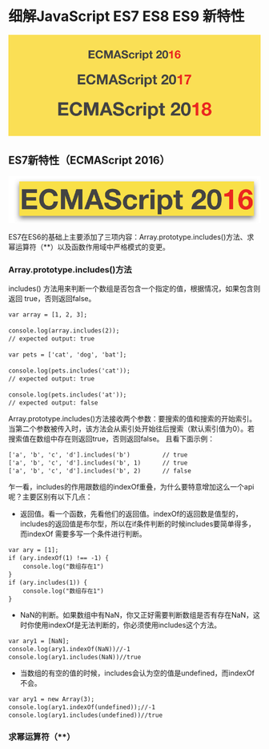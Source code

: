# 细解JavaScript ES7 ES8 ES9 新特性

![Alt text](/img/es_16_17_18.png)

## ES7新特性（ECMAScript 2016）

![Alt text](/img/es2016.png)

ES7在ES6的基础上主要添加了三项内容：Array.prototype.includes()方法、求幂运算符（**）以及函数作用域中严格模式的变更。

###  Array.prototype.includes()方法

includes() 方法用来判断一个数组是否包含一个指定的值，根据情况，如果包含则返回 true，否则返回false。

```
var array = [1, 2, 3];

console.log(array.includes(2));
// expected output: true

var pets = ['cat', 'dog', 'bat'];

console.log(pets.includes('cat'));
// expected output: true

console.log(pets.includes('at'));
// expected output: false
```

Array.prototype.includes()方法接收两个参数：要搜索的值和搜索的开始索引。当第二个参数被传入时，该方法会从索引处开始往后搜索（默认索引值为0）。若搜索值在数组中存在则返回true，否则返回false。 且看下面示例：

```
['a', 'b', 'c', 'd'].includes('b')         // true
['a', 'b', 'c', 'd'].includes('b', 1)      // true
['a', 'b', 'c', 'd'].includes('b', 2)      // false
```

乍一看，includes的作用跟数组的indexOf重叠，为什么要特意增加这么一个api呢？主要区别有以下几点：

- 返回值。看一个函数，先看他们的返回值。indexOf的返回数是值型的，includes的返回值是布尔型，所以在if条件判断的时候includes要简单得多，而indexOf 需要多写一个条件进行判断。

```
var ary = [1];
if (ary.indexOf(1) !== -1) {
    console.log("数组存在1")
}
if (ary.includes(1)) {
    console.log("数组存在1")
}
```

- NaN的判断。如果数组中有NaN，你又正好需要判断数组是否有存在NaN，这时你使用indexOf是无法判断的，你必须使用includes这个方法。

```
var ary1 = [NaN];
console.log(ary1.indexOf(NaN))//-1
console.log(ary1.includes(NaN))//true
```

- 当数组的有空的值的时候，includes会认为空的值是undefined，而indexOf不会。

```
var ary1 = new Array(3);
console.log(ary1.indexOf(undefined));//-1
console.log(ary1.includes(undefined))//true
```

### 求幂运算符（**）
